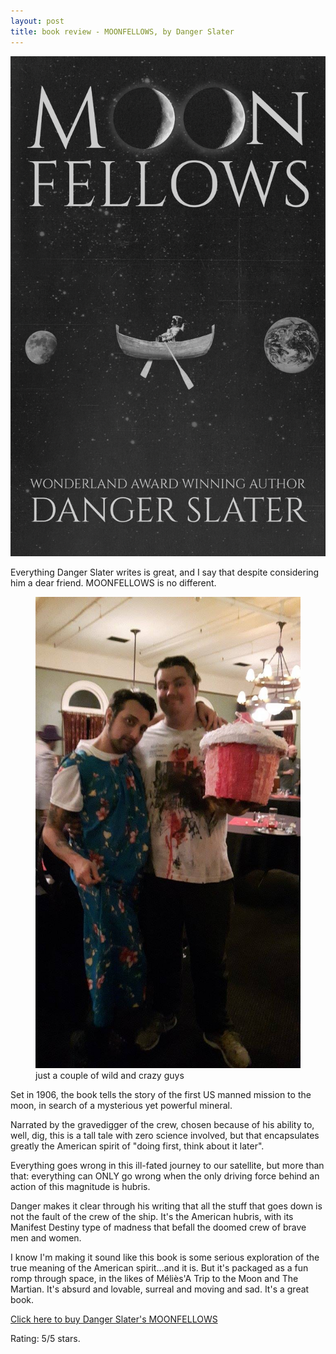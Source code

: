 ```yaml
---
layout: post
title: book review - MOONFELLOWS, by Danger Slater
---
```


<img src="/images/moonfellows.jpg" alt="Danger Slater's MOONFELLOWS">

<p>Everything Danger Slater writes is great, and I say that despite considering him a dear friend. MOONFELLOWS is no different.</p>

<figure>
<img src="/images/danger_and_me.jpg" alt="danger slater and myself">
<figcaption>just a couple of wild and crazy guys </figcaption></figure>

<p>Set in 1906, the book tells the story of the first US manned mission to the moon, in search of a mysterious yet powerful mineral.</p>
<p>Narrated by the gravedigger of the crew, chosen because of his ability to, well, dig, this is a tall tale with zero science involved, but that encapsulates greatly the American spirit of "doing first, think about it later". </p>
<p>Everything goes wrong in this ill-fated journey to our satellite, but more than that: everything can ONLY go wrong when the only driving force behind an action of this magnitude is hubris.</p>
<p>Danger makes it clear through his writing that all the stuff that goes down is not the fault of the crew of the ship. It's the American hubris, with its Manifest Destiny type of madness that befall the doomed crew of brave men and women.</p>
<p>I know I'm making it sound like this book is some serious exploration of the true meaning of the American spirit...and it is. But it's packaged as a fun romp through space, in the likes of Méliès'A Trip to the Moon and The Martian. It's absurd and lovable, surreal and moving and sad. It's a great book.</p>
<p> <a href="https://www.amazon.com/Moonfellows-Danger-Slater-ebook/dp/B0B5W14CT8/ref=sr_1_2?crid=11SQB47D9SXFO&keywords=Moonfellows&qid=1659310872&sprefix=moonfellow%2Caps%2C285&sr=8-2">Click here to buy Danger Slater's MOONFELLOWS</a></p>

<p>Rating: 5/5 stars.</p>
